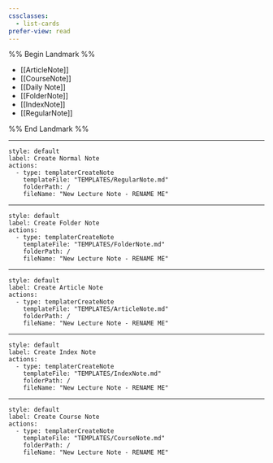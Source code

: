 ```yaml
---
cssclasses:
  - list-cards
prefer-view: read
---
```

%% Begin Landmark %%
- [[ArticleNote]]
- [[CourseNote]]
- [[Daily Note]]
- [[FolderNote]]
- [[IndexNote]]
- [[RegularNote]]

%% End Landmark %%

---

```meta-bind-button
style: default
label: Create Normal Note
actions:
  - type: templaterCreateNote
    templateFile: "TEMPLATES/RegularNote.md"
    folderPath: /
    fileName: "New Lecture Note - RENAME ME"
```
---
```meta-bind-button
style: default
label: Create Folder Note
actions:
  - type: templaterCreateNote
    templateFile: "TEMPLATES/FolderNote.md"
    folderPath: /
    fileName: "New Lecture Note - RENAME ME"
```
---
```meta-bind-button
style: default
label: Create Article Note
actions:
  - type: templaterCreateNote
    templateFile: "TEMPLATES/ArticleNote.md"
    folderPath: /
    fileName: "New Lecture Note - RENAME ME"
```
---
```meta-bind-button
style: default
label: Create Index Note
actions:
  - type: templaterCreateNote
    templateFile: "TEMPLATES/IndexNote.md"
    folderPath: /
    fileName: "New Lecture Note - RENAME ME"
```
---
```meta-bind-button
style: default
label: Create Course Note
actions:
  - type: templaterCreateNote
    templateFile: "TEMPLATES/CourseNote.md"
    folderPath: /
    fileName: "New Lecture Note - RENAME ME"
```